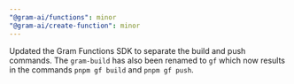 ```yaml
---
"@gram-ai/functions": minor
"@gram-ai/create-function": minor
---
```


Updated the Gram Functions SDK to separate the build and push commands. The
`gram-build` has also been renamed to `gf` which now results in the commands
`pnpm gf build` and `pnpm gf push`.
